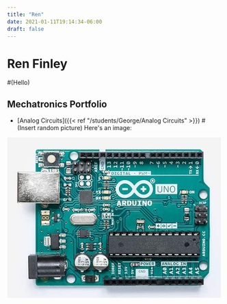 ```yaml
---
title: "Ren"
date: 2021-01-11T19:14:34-06:00
draft: false
---
```


# Ren Finley
#(Hello)

## Mechatronics Portfolio
* [Analog Circuits]({{< ref "/students/George/Analog Circuits" >}})
#(Insert random picture)
Here's an image:

![image](images/arduino.jpg)